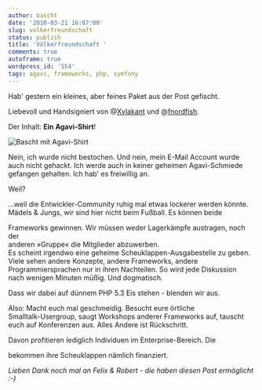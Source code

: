 ```yaml
---
author: bascht
date: '2010-03-21 16:07:00'
slug: volkerfreundschaft
status: publish
title: 'Völkerfreundschaft '
comments: true
autoframe: true
wordpress_id: '554'
tags: agavi, frameworks, php, symfony
---
```


Hab' gestern ein kleines, aber feines Paket aus der Post gefischt.
  
Liebevoll und Handsigniert von
@[Xylakant](http://twitter.com/Xylakant) und
@[fnordfish](http://twitter.com/fnordfish).

Der Inhalt: **Ein Agavi-Shirt**!

![Bascht mit Agavi-Shirt](/blog/2010-03-21-volkerfreundschaft/bascht.jpg)

Nein, ich wurde nicht bestochen. Und nein, mein E-Mail Account
wurde   
auch nicht gehackt. Ich werde auch in keiner geheimen
Agavi-Schmiede   
gefangen gehalten. Ich hab' es freiwillig an.

Weil?

…weil die Entwickler-Community ruhig mal etwas lockerer werden
könnte.   
Mädels & Jungs, wir sind hier nicht beim Fußball. Es können beide
  
Frameworks gewinnen. Wir müssen weder Lagerkämpfe austragen, noch
der   
anderen »Gruppe« die Mitglieder abzuwerben.   
Es scheint irgendwo eine geheime Scheuklappen-Ausgabestelle zu
geben.   
Viele sehen andere Konzepte, andere Frameworks, andere   
Programmiersprachen nur in ihren Nachteilen. So wird jede
Diskussion   
nach wenigen Minuten müßig. Und dogmatisch.

Dass wir dabei auf dünnem PHP 5.3 Eis stehen - blenden wir aus.

Also: Macht euch mal geschmeidig. Besucht eure örtliche   
Smalltalk-Usergroup, saugt Workshops anderer Frameworks auf,
tauscht   
euch auf Konferenzen aus. Alles Andere ist Rückschritt.

Davon profitieren lediglich Individuen im Enterprise-Bereich. Die
  
bekommen ihre Scheuklappen nämlich finanziert.

*Lieben Dank noch mal an Felix & Robert - die haben diesen Post ermöglicht :-)*



